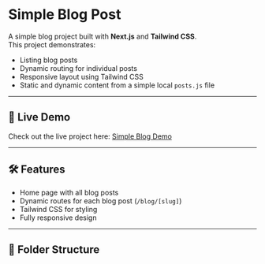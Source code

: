 # Simple Blog Post

A simple blog project built with **Next.js** and **Tailwind CSS**.  
This project demonstrates:

- Listing blog posts
- Dynamic routing for individual posts
- Responsive layout using Tailwind CSS
- Static and dynamic content from a simple local `posts.js` file

---

## 🚀 Live Demo

Check out the live project here: [Simple Blog Demo](https://simple-blog-page-rho.vercel.app/)

---

## 🛠️ Features

- Home page with all blog posts
- Dynamic routes for each blog post (`/blog/[slug]`)
- Tailwind CSS for styling
- Fully responsive design

---

## 📂 Folder Structure

